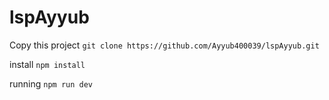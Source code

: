 # lspAyyub

Copy this project
`git clone https://github.com/Ayyub400039/lspAyyub.git`

install
`npm install`

running
`npm run dev`
